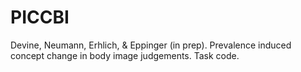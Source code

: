 # PICCBI
Devine, Neumann, Erhlich, &amp; Eppinger (in prep). Prevalence induced concept change in body image judgements. Task code.
